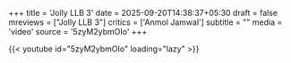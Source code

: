 +++
title = 'Jolly LLB 3'
date = 2025-09-20T14:38:37+05:30
draft = false
mreviews = ["Jolly LLB 3"]
critics = ['Anmol Jamwal']
subtitle = ""
media = 'video'
source = '5zyM2ybmOIo'
+++

{{< youtube id="5zyM2ybmOIo" loading="lazy" >}}
